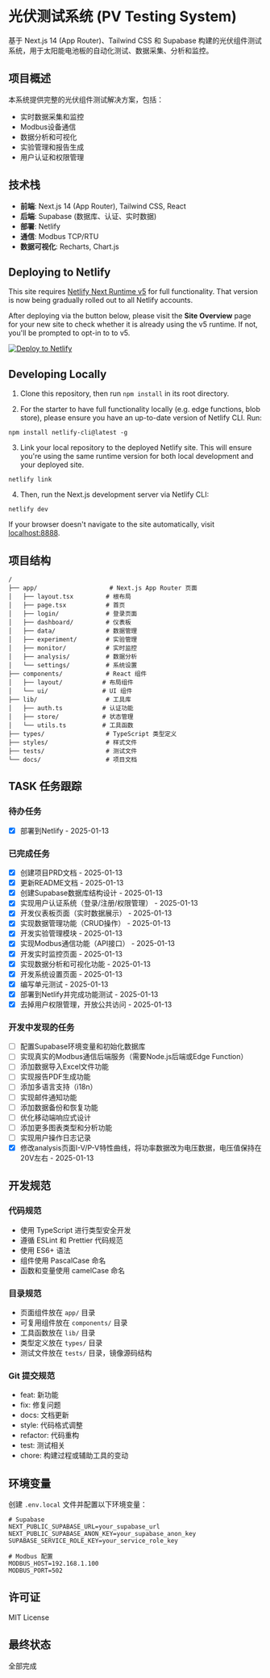 # 光伏测试系统 (PV Testing System)

基于 Next.js 14 (App Router)、Tailwind CSS 和 Supabase 构建的光伏组件测试系统，用于太阳能电池板的自动化测试、数据采集、分析和监控。

## 项目概述

本系统提供完整的光伏组件测试解决方案，包括：
- 实时数据采集和监控
- Modbus设备通信
- 数据分析和可视化
- 实验管理和报告生成
- 用户认证和权限管理

## 技术栈

- **前端**: Next.js 14 (App Router), Tailwind CSS, React
- **后端**: Supabase (数据库、认证、实时数据)
- **部署**: Netlify
- **通信**: Modbus TCP/RTU
- **数据可视化**: Recharts, Chart.js

## Deploying to Netlify

This site requires [Netlify Next Runtime v5](https://docs.netlify.com/frameworks/next-js/overview/) for full functionality. That version is now being gradually rolled out to all Netlify accounts.

After deploying via the button below, please visit the **Site Overview** page for your new site to check whether it is already using the v5 runtime. If not, you'll be prompted to opt-in to to v5.

[![Deploy to Netlify](https://www.netlify.com/img/deploy/button.svg)](https://app.netlify.com/start/deploy?repository=https://github.com/netlify-templates/next-platform-starter)

## Developing Locally

1. Clone this repository, then run `npm install` in its root directory.

2. For the starter to have full functionality locally (e.g. edge functions, blob store), please ensure you have an up-to-date version of Netlify CLI. Run:

```
npm install netlify-cli@latest -g
```

3. Link your local repository to the deployed Netlify site. This will ensure you're using the same runtime version for both local development and your deployed site.

```
netlify link
```

4. Then, run the Next.js development server via Netlify CLI:

```
netlify dev
```

If your browser doesn't navigate to the site automatically, visit [localhost:8888](http://localhost:8888).

## 项目结构

```
/
├── app/                    # Next.js App Router 页面
│   ├── layout.tsx         # 根布局
│   ├── page.tsx           # 首页
│   ├── login/             # 登录页面
│   ├── dashboard/         # 仪表板
│   ├── data/              # 数据管理
│   ├── experiment/        # 实验管理
│   ├── monitor/           # 实时监控
│   ├── analysis/          # 数据分析
│   └── settings/          # 系统设置
├── components/            # React 组件
│   ├── layout/           # 布局组件
│   └── ui/               # UI 组件
├── lib/                   # 工具库
│   ├── auth.ts           # 认证功能
│   ├── store/            # 状态管理
│   └── utils.ts          # 工具函数
├── types/                 # TypeScript 类型定义
├── styles/                # 样式文件
├── tests/                 # 测试文件
└── docs/                  # 项目文档

```

## TASK 任务跟踪

### 待办任务
- [x] 部署到Netlify - 2025-01-13

### 已完成任务
- [x] 创建项目PRD文档 - 2025-01-13
- [x] 更新README文档 - 2025-01-13
- [x] 创建Supabase数据库结构设计 - 2025-01-13
- [x] 实现用户认证系统（登录/注册/权限管理） - 2025-01-13
- [x] 开发仪表板页面（实时数据展示） - 2025-01-13
- [x] 实现数据管理功能（CRUD操作） - 2025-01-13
- [x] 开发实验管理模块 - 2025-01-13
- [x] 实现Modbus通信功能（API接口） - 2025-01-13
- [x] 开发实时监控页面 - 2025-01-13
- [x] 实现数据分析和可视化功能 - 2025-01-13
- [x] 开发系统设置页面 - 2025-01-13
- [x] 编写单元测试 - 2025-01-13
- [x] 部署到Netlify并完成功能测试 - 2025-01-13
- [x] 去掉用户权限管理，开放公共访问 - 2025-01-13

### 开发中发现的任务
- [ ] 配置Supabase环境变量和初始化数据库
- [ ] 实现真实的Modbus通信后端服务（需要Node.js后端或Edge Function）
- [ ] 添加数据导入Excel文件功能
- [ ] 实现报告PDF生成功能
- [ ] 添加多语言支持（i18n）
- [ ] 实现邮件通知功能
- [ ] 添加数据备份和恢复功能
- [ ] 优化移动端响应式设计
- [ ] 添加更多图表类型和分析功能
- [ ] 实现用户操作日志记录
- [x] 修改analysis页面I-V/P-V特性曲线，将功率数据改为电压数据，电压值保持在20V左右 - 2025-01-13

## 开发规范

### 代码规范
- 使用 TypeScript 进行类型安全开发
- 遵循 ESLint 和 Prettier 代码规范
- 使用 ES6+ 语法
- 组件使用 PascalCase 命名
- 函数和变量使用 camelCase 命名

### 目录规范
- 页面组件放在 `app/` 目录
- 可复用组件放在 `components/` 目录
- 工具函数放在 `lib/` 目录
- 类型定义放在 `types/` 目录
- 测试文件放在 `tests/` 目录，镜像源码结构

### Git 提交规范
- feat: 新功能
- fix: 修复问题
- docs: 文档更新
- style: 代码格式调整
- refactor: 代码重构
- test: 测试相关
- chore: 构建过程或辅助工具的变动

## 环境变量

创建 `.env.local` 文件并配置以下环境变量：

```env
# Supabase
NEXT_PUBLIC_SUPABASE_URL=your_supabase_url
NEXT_PUBLIC_SUPABASE_ANON_KEY=your_supabase_anon_key
SUPABASE_SERVICE_ROLE_KEY=your_service_role_key

# Modbus 配置
MODBUS_HOST=192.168.1.100
MODBUS_PORT=502
```

## 许可证

MIT License
## 最终状态

全部完成